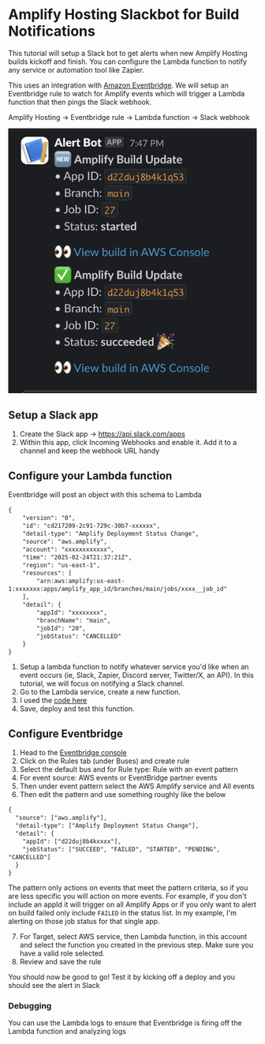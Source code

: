 # Amplify Hosting Slackbot for Build Notifications
This tutorial will setup a Slack bot to get alerts when new Amplify Hosting builds kickoff and finish. You can configure the Lambda function to notify any service or automation tool like Zapier. 

This uses an integration with [Amazon Eventbridge](https://aws.amazon.com/pm/eventbridge). We will setup an Eventbridge rule to watch for Amplify events which will trigger a Lambda function that then pings the Slack webhook. 

Amplify Hosting -> Eventbridge rule -> Lambda function -> Slack webhook

![Example Screenshot](example_image.png)

## Setup a Slack app

1. Create the Slack app -> https://api.slack.com/apps
2. Within this app, click Incoming Webhooks and enable it. Add it to a channel and keep the webhook URL handy

## Configure your Lambda function 

Eventbridge will post an object with this schema to Lambda 
```
{
    "version": "0",
    "id": "cd217209-2c91-729c-30b7-xxxxxx",
    "detail-type": "Amplify Deployment Status Change",
    "source": "aws.amplify",
    "account": "xxxxxxxxxxxx",
    "time": "2025-02-24T21:37:21Z",
    "region": "us-east-1",
    "resources": [
        "arn:aws:amplify:us-east-1:xxxxxxx:apps/amplify_app_id/branches/main/jobs/xxxx__job_id"
    ],
    "detail": {
        "appId": "xxxxxxxx",
        "branchName": "main",
        "jobId": "20",
        "jobStatus": "CANCELLED"
    }
}
```

1. Setup a lambda function to notify whatever service you'd like when an event occurs (ie, Slack, Zapier, Discord server, Twitter/X, an API). In this tutorial, we will focus on notifying a Slack channel.
2. Go to the Lambda service, create a new function. 
3. I used the [code here](index.mjs)
4. Save, deploy and test this function.

## Configure Eventbridge

1. Head to the [Eventbridge console](https://us-east-1.console.aws.amazon.com/events/home)
2. Click on the Rules tab (under Buses) and create rule 
3. Select the default bus and for Rule type: Rule with an event pattern
4. For event source: AWS events or EventBridge partner events
5. Then under event pattern select the AWS Amplify service and All events
6. Then edit the pattern and use something roughly like the below

```
{
  "source": ["aws.amplify"],
  "detail-type": ["Amplify Deployment Status Change"],
  "detail": {
    "appId": ["d22duj8b4kxxxx"],
    "jobStatus": ["SUCCEED", "FAILED", "STARTED", "PENDING", "CANCELLED"]
  }
}
```

The pattern only actions on events that meet the pattern criteria, so if you are less specific you will action on more events. For example, if you don't include an appId it will trigger on all Amplify Apps or if you only want to alert on build failed only include `FAILED` in the status list. In my example, I'm alerting on those job status for that single app. 

7. For Target, select AWS service, then Lambda function, in this account and select the function you created in the previous step. Make sure you have a valid role selected.
8. Review and save the rule

You should now be good to go! Test it by kicking off a deploy and you should see the alert in Slack 


### Debugging 

You can use the Lambda logs to ensure that Eventbridge is firing off the Lambda function and analyzing logs 




